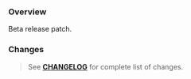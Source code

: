 ### Overview ###

Beta release patch.

### Changes ###

> See **[CHANGELOG](https://github.com/universum-studios/android_fragments/blob/master/CHANGELOG.md)** for complete list of changes.